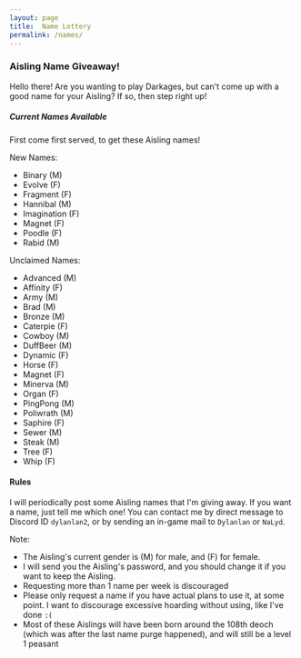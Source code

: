 ```yaml
---
layout: page
title:  Name Lottery
permalink: /names/
---
```


### Aisling Name Giveaway!

Hello there! Are you wanting to play Darkages, but can't come up with a good name for your Aisling? If so, then step right up!

##### Current Names Available

First come first served, to get these Aisling names!

New Names:
- Binary (M)
- Evolve (F)
- Fragment (F)
- Hannibal (M)
- Imagination (F)
- Magnet (F)
- Poodle (F)
- Rabid (M)

Unclaimed Names:
- Advanced (M)
- Affinity (F)
- Army (M)
- Brad (M)
- Bronze (M)
- Caterpie (F)
- Cowboy (M)
- DuffBeer (M)
- Dynamic (F)
- Horse (F)
- Magnet (F)
- Minerva (M)
- Organ (F)
- PingPong (M)
- Poliwrath (M)
- Saphire (F)
- Sewer (M)
- Steak (M)
- Tree (F)
- Whip (F)


#### Rules

I will periodically post some Aisling names that I'm giving away. If you want a name, just tell me which one! You can contact me by direct message to Discord ID `dylanlan2`, or by sending an in-game mail to `Dylanlan` or `NaLyd`.

Note:
- The Aisling's current gender is (M) for male, and (F) for female.
- I will send you the Aisling's password, and you should change it if you want to keep the Aisling.
- Requesting more than 1 name per week is discouraged
- Please only request a name if you have actual plans to use it, at some point. I want to discourage excessive hoarding without using, like I've done `:(`
- Most of these Aislings will have been born around the 108th deoch (which was after the last name purge happened), and will still be a level 1 peasant

